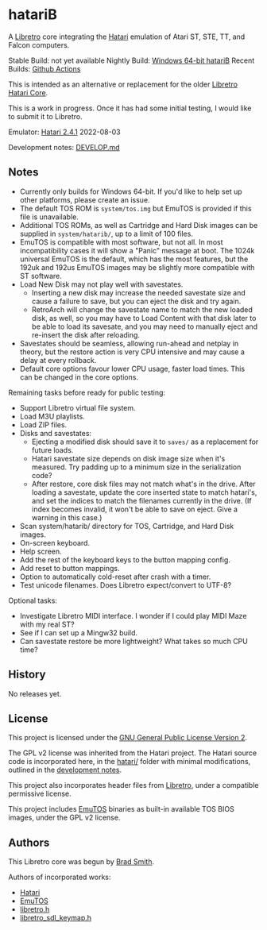 # hatariB

A [Libretro](https://www.libretro.com/) core integrating the [Hatari](https://hatari.tuxfamily.org/) emulation of Atari ST, STE, TT, and Falcon computers.

Stable Build: not yet available
Nightly Build: [Windows 64-bit hatariB](https://nightly.link/bbbradsmith/hatariB/workflows/win64/main)
Recent Builds: [Github Actions](https://github.com/bbbradsmith/hatariB/actions)

This is intended as an alternative or replacement for the older [Libretro Hatari Core](https://github.com/libretro/hatari).

This is a work in progress. Once it has had some initial testing, I would like to submit it to Libretro.

Emulator: [Hatari 2.4.1](https://git.tuxfamily.org/hatari/hatari.git/tag/?id=v2.4.1) 2022-08-03

Development notes: [DEVELOP.md](DEVELOP.md)

## Notes

* Currently only builds for Windows 64-bit. If you'd like to help set up other platforms, please create an issue.
* The default TOS ROM is `system/tos.img` but EmuTOS is provided if this file is unavailable.
* Additional TOS ROMs, as well as Cartridge and Hard Disk images can be supplied in `system/hatarib/`, up to a limit of 100 files.
* EmuTOS is compatible with most software, but not all. In most incompatibility cases it will show a "Panic" message at boot. The 1024k universal EmuTOS is the default, which has the most features, but the 192uk and 192us EmuTOS images may be slightly more compatible with ST software.
* Load New Disk may not play well with savestates.
  * Inserting a new disk may increase the needed savestate size and cause a failure to save, but you can eject the disk and try again.
  * RetroArch will change the savestate name to match the new loaded disk, as well, so you may have to Load Content with that disk later to be able to load its savesate, and you may need to manually eject and re-insert the disk after reloading.
* Savestates should be seamless, allowing run-ahead and netplay in theory, but the restore action is very CPU intensive and may cause a delay at every rollback.
* Default core options favour lower CPU usage, faster load times. This can be changed in the core options.

Remaining tasks before ready for public testing:
* Support Libretro virtual file system.
* Load M3U playlists.
* Load ZIP files.
* Disks and savestates:
  * Ejecting a modified disk should save it to `saves/` as a replacement for future loads.
  * Hatari savestate size depends on disk image size when it's measured. Try padding up to a minimum size in the serialization code?
  * After restore, core disk files may not match what's in the drive. After loading a savestate, update the core inserted state to match hatari's, and set the indices to match the filenames currently in the drive. (If index becomes invalid, it won't be able to save on eject. Give a warning in this case.)
* Scan system/hatarib/ directory for TOS, Cartridge, and Hard Disk images.
* On-screen keyboard.
* Help screen.
* Add the rest of the keyboard keys to the button mapping config.
* Add reset to button mappings.
* Option to automatically cold-reset after crash with a timer.
* Test unicode filenames. Does Libretro expect/convert to UTF-8?

Optional tasks:
* Investigate Libretro MIDI interface. I wonder if I could play MIDI Maze with my real ST?
* See if I can set up a Mingw32 build.
* Can savestate restore be more lightweight? What takes so much CPU time?

## History

No releases yet.

## License

This project is licensed under the [GNU General Public License Version 2](LICENSE).

The GPL v2 license was inherited from the Hatari project. The Hatari source code is incorporated here, in the [hatari/](hatari/) folder with minimal modifications, outlined in the [development notes](DEVELOP.md).

This project also incorporates header files from [Libretro](https://github.com/libretro/), under a compatible permissive license.

This project includes [EmuTOS](https://emutos.sourceforge.io/) binaries as built-in available TOS BIOS images, under the GPL v2 license.

## Authors

This Libretro core was begun by [Brad Smith](https://github.com/bbbradsmith).

Authors of incorporated works:
* [Hatari](hatari/doc/authors.txt)
* [EmuTOS](https://raw.githubusercontent.com/emutos/emutos/master/doc/authors.txt)
* [libretro.h](https://github.com/libretro/libretro-common/blob/7edbfaf17baffa1b8a00231762aa7ead809711b5/include/libretro.h)
* [libretro_sdl_keymap.h](https://github.com/libretro/RetroArch/blob/b4143882245edd737c7e7c522b25e32f8d1f64ad/input/input_keymaps.c#L607)
